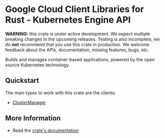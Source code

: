 # Google Cloud Client Libraries for Rust - Kubernetes Engine API

<!-- Code generated by sidekick. DO NOT EDIT. -->

**WARNING:** this crate is under active development. We expect multiple breaking
changes in the upcoming releases. Testing is also incomplete, we do **not**
recommend that you use this crate in production. We welcome feedback about the
APIs, documentation, missing features, bugs, etc.

Builds and manages container-based applications, powered by the open source
Kubernetes technology.

## Quickstart

The main types to work with this crate are the clients:

* [ClusterManager]

## More Information

* Read the [crate's documentation](https://docs.rs/google-cloud-container-v1/latest/google-cloud-container-v1)

[ClusterManager]: https://docs.rs/google-cloud-container-v1/latest/google_cloud_container_v1/client/struct.ClusterManager.html
